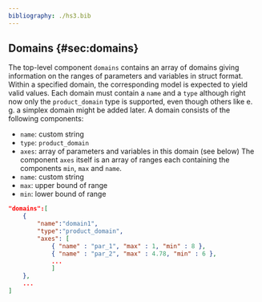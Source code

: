 ```yaml
---
bibliography: ./hs3.bib
---
```



## Domains {#sec:domains} 
The top-level component `domains` contains an array of domains giving information on the ranges of parameters and variables in struct format. Within a specified domain, the corresponding model is expected to yield valid values. Each domain must contain a `name` and a `type` although right now only the `product_domain` type is supported, even though others like e. g.&nbsp;a simplex domain might be added later. A domain consists of the following components: 

-   `name`: custom string 
-   `type`: `product_domain` 
-   `axes`: array of parameters and variables in this domain (see below) 
The component `axes` itself is an array of ranges each containing the components `min`, `max` and `name`. 
-   `name`: custom string 
-   `max`: upper bound of range 
-   `min`: lower bound of range 

```json title="Example: Domains"
"domains":[ 
	{ 
		"name":"domain1", 
		"type":"product_domain", 
		"axes": [ 
			{ "name" : "par_1", "max" : 1, "min" : 8 }, 
			{ "name" : "par_2", "max" : 4.78, "min" : 6 }, 
			... 
			] 
	}, 
	... 
]
``` 
